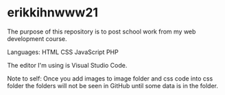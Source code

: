 # erikkihnwww21

The purpose of this repository is to post school work from my web development course.

Languages:
HTML
CSS
JavaScript
PHP

The editor I'm using is Visual Studio Code.




Note to self:
Once you add images to image folder and css code into css folder the folders will not be seen in GitHub until some data is in the folder.
